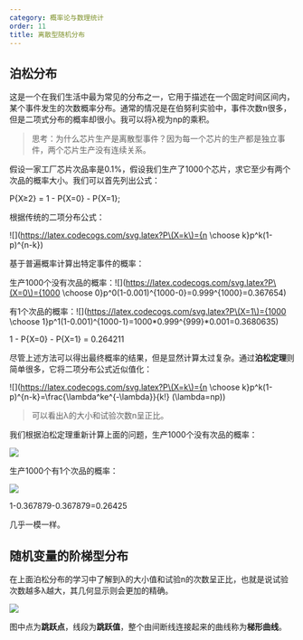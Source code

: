 ```yaml
---
category: 概率论与数理统计
order: 11
title: 离散型随机分布
---
```


## 泊松分布

这是一个在我们生活中最为常见的分布之一，它用于描述在一个固定时间区间内，某个事件发生的次数概率分布。通常的情况是在伯努利实验中，事件次数n很多，但是二项式分布的概率却很小。我可以将λ视为np的乘积。

 > 思考：为什么芯片生产是离散型事件？因为每一个芯片的生产都是独立事件，两个芯片生产没有连续关系。

假设一家工厂芯片次品率是0.1%，假设我们生产了1000个芯片，求它至少有两个次品的概率大小。我们可以首先列出公式：

P{X≥2} = 1 - P{X=0} - P{X=1};

根据传统的二项分布公式：

![](https://latex.codecogs.com/svg.latex?P\(X=k\)={n \choose k}p^k\(1-p\)^{n-k})

基于普遍概率计算出特定事件的概率：

生产1000个没有次品的概率：![](https://latex.codecogs.com/svg.latex?P\(X=0\)={1000 \choose 0}p^0\(1-0.001\)^{1000-0}=0.999^{1000}=0.367654)

有1个次品的概率：![](https://latex.codecogs.com/svg.latex?P\(X=1\)={1000 \choose 1}p^1\(1-0.001\)^{1000-1}=1000*0.999^{999}*0.001=0.3680635)

1 - P{X=0} - P{X=1} = 0.264211

尽管上述方法可以得出最终概率的结果，但是显然计算太过复杂。通过**泊松定理**则简单很多，它将二项分布公式近似值化：

![](https://latex.codecogs.com/svg.latex?P\(X=k\)={n \choose k}p^k\(1-p\)^{n-k}=\frac{\lambda^ke^{-\lambda}}{k!} \(\lambda=np\))

> 可以看出λ的大小和试验次数n呈正比。

我们根据泊松定理重新计算上面的问题，生产1000个没有次品的概率：

![](https://latex.codecogs.com/svg.latex?P\(X=0\)=\frac{-1^0e^{-1}}{0!}=e^{-1}=0.367879)

生产1000个有1个次品的概率：

![](https://latex.codecogs.com/svg.latex?P\(X=1\)=\frac{-1^1e^{-1}}{1!}=e^{-1}=0.367879)

1-0.367879-0.367879=0.26425

几乎一模一样。

## 随机变量的阶梯型分布

在上面泊松分布的学习中了解到λ的大小值和试验n的次数呈正比，也就是说试验次数越多λ越大，其几何显示则会更加的精确。

![](https://upload.wikimedia.org/wikipedia/commons/7/7c/Poisson_cdf.svg)

图中点为**跳跃点**，线段为**跳跃值**，整个由间断线连接起来的曲线称为**梯形曲线**。
